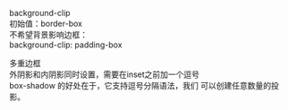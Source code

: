 background-clip  
   初始值：border-box  
不希望背景影响边框：  
   background-clip: padding-box  

多重边框  
外阴影和内阴影同时设置，需要在inset之前加一个逗号  
box-shadow 的好处在于，它支持逗号分隔语法，我们 可以创建任意数量的投影。  
